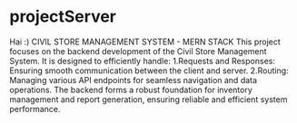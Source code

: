# projectServer
Hai :)
CIVIL STORE MANAGEMENT SYSTEM - MERN STACK
This project focuses on the backend development of the Civil Store Management System. It is designed to efficiently handle:
1.Requests and Responses: Ensuring smooth communication between the client and server.
2.Routing: Managing various API endpoints for seamless navigation and data operations.
The backend forms a robust foundation for inventory management and report generation, ensuring reliable and efficient system performance.
